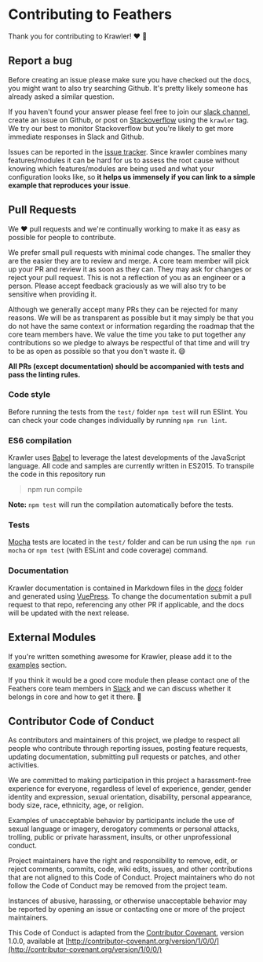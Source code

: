 # Contributing to Feathers

Thank you for contributing to Krawler! :heart: :tada:

## Report a bug

Before creating an issue please make sure you have checked out the docs, you might want to also try searching Github. It's pretty likely someone has already asked a similar question.

If you haven't found your answer please feel free to join our [slack channel](https://kalisio.slack.com/), create an issue on Github, or post on [Stackoverflow](http://stackoverflow.com) using the `krawler` tag. We try our best to monitor Stackoverflow but you're likely to get more immediate responses in Slack and Github.

Issues can be reported in the [issue tracker](https://github.com/kalisio/krawler/issues).  Since krawler combines many features/modules it can be hard for us to assess the root cause without knowing which features/modules are being used and what your configuration looks like, so **it helps us immensely if you can link to a simple example that reproduces your issue**.

## Pull Requests

We :heart: pull requests and we're continually working to make it as easy as possible for people to contribute.

We prefer small pull requests with minimal code changes. The smaller they are the easier they are to review and merge. A core team member will pick up your PR and review it as soon as they can. They may ask for changes or reject your pull request. This is not a reflection of you as an engineer or a person. Please accept feedback graciously as we will also try to be sensitive when providing it.

Although we generally accept many PRs they can be rejected for many reasons. We will be as transparent as possible but it may simply be that you do not have the same context or information regarding the roadmap that the core team members have. We value the time you take to put together any contributions so we pledge to always be respectful of that time and will try to be as open as possible so that you don't waste it. :smile:

**All PRs (except documentation) should be accompanied with tests and pass the linting rules.**

### Code style

Before running the tests from the `test/` folder `npm test` will run ESlint. You can check your code changes individually by running `npm run lint`.

### ES6 compilation

Krawler uses [Babel](https://babeljs.io/) to leverage the latest developments of the JavaScript language. All code and samples are currently written in ES2015. To transpile the code in this repository run

> npm run compile

__Note:__ `npm test` will run the compilation automatically before the tests.

### Tests

[Mocha](http://mochajs.org/) tests are located in the `test/` folder and can be run using the `npm run mocha` or `npm test` (with ESLint and code coverage) command.

### Documentation

Krawler documentation is contained in Markdown files in the [*docs*](https://github.com/kalisio/krawler/tree/master/docs) folder and generated using [VuePress](https://vuepress.vuejs.org/). To change the documentation submit a pull request to that repo, referencing any other PR if applicable, and the docs will be updated with the next release.

## External Modules

If you're written something awesome for Krawler, please add it to the [examples](https://github.com/kalisio/krawler/blob/master/docs/how-to-use-it/examples.md) section.

If you think it would be a good core module then please contact one of the Feathers core team members in [Slack](http://slack.feathersjs.com) and we can discuss whether it belongs in core and how to get it there. :beers:

## Contributor Code of Conduct

As contributors and maintainers of this project, we pledge to respect all people who contribute through reporting issues, posting feature requests, updating documentation, submitting pull requests or patches, and other activities.

We are committed to making participation in this project a harassment-free experience for everyone, regardless of level of experience, gender, gender identity and expression, sexual orientation, disability, personal appearance, body size, race, ethnicity, age, or religion.

Examples of unacceptable behavior by participants include the use of sexual language or imagery, derogatory comments or personal attacks, trolling, public or private harassment, insults, or other unprofessional conduct.

Project maintainers have the right and responsibility to remove, edit, or reject comments, commits, code, wiki edits, issues, and other contributions that are not aligned to this Code of Conduct. Project maintainers who do not follow the Code of Conduct may be removed from the project team.

Instances of abusive, harassing, or otherwise unacceptable behavior may be reported by opening an issue or contacting one or more of the project maintainers.

This Code of Conduct is adapted from the [Contributor Covenant](http://contributor-covenant.org), version 1.0.0, available at [http://contributor-covenant.org/version/1/0/0/](http://contributor-covenant.org/version/1/0/0/)
